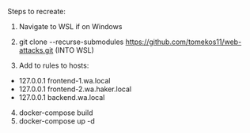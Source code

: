 Steps to recreate:

1. Navigate to WSL if on Windows
   
3. git clone --recurse-submodules https://github.com/tomekos11/web-attacks.git (INTO WSL)
   
5. Add to rules to hosts:
  - 127.0.0.1 frontend-1.wa.local
  - 127.0.0.1 frontend-2.wa.haker.local
  - 127.0.0.1 backend.wa.local

4. docker-compose build
5. docker-compose up -d
